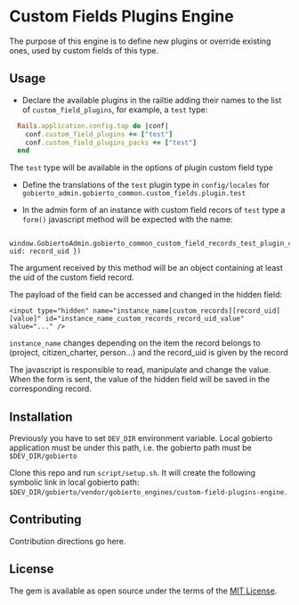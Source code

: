 # Custom Fields Plugins Engine

The purpose of this engine is to define new plugins or override existing ones, used by custom fields of this type.

## Usage


* Declare the available plugins in the railtie adding their names to the list of `custom_field_plugins`, for example, a `test` type:

```ruby
  Rails.application.config.tap do |conf|
    conf.custom_field_plugins += ["test"]
    conf.custom_field_plugins_packs += ["test"]
  end
```

The `test` type will be available in the options of plugin custom field type

* Define the translations of the `test` plugin type in `config/locales` for `gobierto_admin.gobierto_common.custom_fields.plugin.test`

* In the admin form of an instance with custom field recors of `test` type a `form()` javascript method will be expected with the name:

```
  window.GobiertoAdmin.gobierto_common_custom_field_records_test_plugin_controller.form({ uid: record_uid })
```

The argument received by this method will be an object containing at least the uid of the custom field record.

The payload of the field can be accessed and changed in the hidden field:

```
<input type="hidden" name="instance_name[custom_records][record_uid][value]" id="instance_name_custom_records_record_uid_value" value="..." />
```

`instance_name` changes depending on the item the record belongs to (project, citizen_charter, person...) and the record_uid is given by the record

The javascript is responsible to read, manipulate and change the value. When the form is sent, the value of the hidden field will be saved in the corresponding record.

## Installation
Previously you have to set `DEV_DIR` environment variable. Local gobierto application must be
under this path, i.e. the gobierto path must be `$DEV_DIR/gobierto`

Clone this repo and run `script/setup.sh`. It will create the following symbolic link in local
gobierto path: `$DEV_DIR/gobierto/vendor/gobierto_engines/custom-field-plugins-engine`.

## Contributing
Contribution directions go here.

## License
The gem is available as open source under the terms of the [MIT License](https://opensource.org/licenses/MIT).
